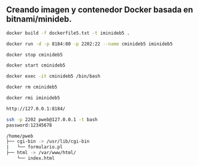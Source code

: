 ## Creando imagen y contenedor Docker basada en bitnami/minideb.

```sh
docker build -f dockerfile5.txt -t iminideb5 .
```

```sh
docker run -d -p 8184:80 -p 2202:22 --name cminideb5 iminideb5
```

```sh
docker stop cminideb5
```

```sh
docker start cminideb5
```

```sh
docker exec -it cminideb5 /bin/bash
```

```sh
docker rm cminideb5
```

```sh
docker rmi iminideb5
```

```sh
http://127.0.0.1:8184/
```

```sh
ssh -p 2202 pweb@127.0.0.1 -t bash
password:12345678
```

```sh
/home/pweb
├── cgi-bin -> /usr/lib/cgi-bin
|	└── formulario.pl
├── html -> /var/www/html/
    └── index.html
```
